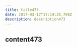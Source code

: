 ```yaml
---
title: title473
date: 2017-03-17T17:14:25.798Z
description: description473
---
```


## content473
  
